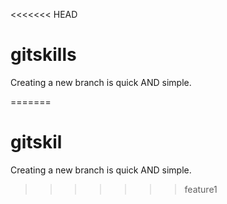 <<<<<<< HEAD
# gitskills
Creating a new branch is quick AND simple.

=======
# gitskil
Creating a new branch is quick AND simple.
>>>>>>> feature1
